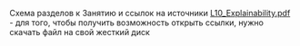 

Схема разделов к Занятию и ссылок на источники
[L10_Explainability.pdf](https://github.com/EPC-MSU/EduNet/blob/main/src/L10_Explainability/personal/L10_Explainability.pdf) - для того, чтобы получить возможность открыть ссылки, нужно скачать файл на свой жесткий диск

